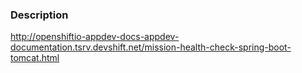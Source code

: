 ### Description

http://openshiftio-appdev-docs-appdev-documentation.tsrv.devshift.net/mission-health-check-spring-boot-tomcat.html